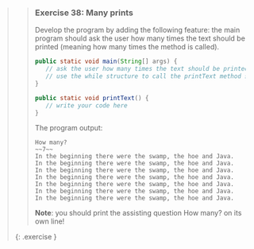 >>### Exercise 38: Many prints
>>
>>Develop the program by adding the following feature: the main program should ask the user how many times the text should be printed (meaning how many times the method is called).
>>
>>```java
>>public static void main(String[] args) {
>>    // ask the user how many times the text should be printed
>>    // use the while structure to call the printText method several times
>>}
>>
>>public static void printText() {
>>    // write your code here
>>}
>>```
>>
>>The program output:
>>
>>```output
>>How many?
>>~~7~~
>>In the beginning there were the swamp, the hoe and Java.
>>In the beginning there were the swamp, the hoe and Java.
>>In the beginning there were the swamp, the hoe and Java.
>>In the beginning there were the swamp, the hoe and Java.
>>In the beginning there were the swamp, the hoe and Java.
>>In the beginning there were the swamp, the hoe and Java.
>>In the beginning there were the swamp, the hoe and Java.
>>```
>>
>>**Note**: you should print the assisting question How many? on its own line!
>>
>{: .exercise }